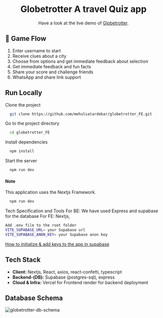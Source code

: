 <div align="center">
  
# Globetrotter A travel Quiz app 
  
 Have a look at the live demo of [Globetrotter](https://globetrotter-fe-psi.vercel.app/).
 
 
</div>


## 📱 Game Flow

1. Enter username to start
2. Receive clues about a city
3. Choose from options and get immediate feedback about selection
4. Get immediate feedback and fun facts
5. Share your score and challenge friends
6. WhatsApp and share link support 

## Run Locally

Clone the project

```bash
  git clone https://github.com/mehulsatardekar/globetrotter_FE.git
```

Go to the project directory

```bash
  cd globetrotter_FE
```

Install dependencies

```bash
  npm install
```

Start the server

```bash
  npm run dev
```

#### Note

This application uses the Nextjs Framework.

```bash
  npm run dev
```

Tech Specification and Tools
For BE: We have used Express and supabase for the database 
For FE: Nextjs, 

```bash
Add .env file to the root folder
VITE_SUPABASE_URL= your Supabase url
VITE_SUPABASE_ANON_KEY= your Supabase anon key
```
[How to initialize & add keys to the app in supabase](https://supabase.com/docs/reference/javascript/initializing)



## Tech Stack

- **Client:** Nextjs, React, axios, react-confetti, typescript
- **Backend-(DB):** Supabase  (postgres-sql), express
- **Cloud & Infra:** Vercel for Frontend render for backend deployment

## Database Schema
![globetrotter-db-schema](https://github.com/user-attachments/assets/09b42a14-97cf-4fe4-9bfb-5406e0d279df)





